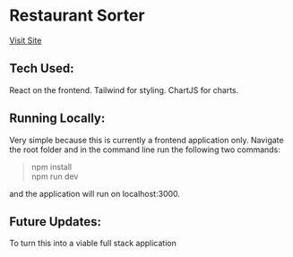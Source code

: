 # Restaurant Sorter


[Visit Site](https://superb-cendol-995263.netlify.app/)

## Tech Used:
React on the frontend. Tailwind for styling. ChartJS for charts.

## Running Locally:
Very simple because this is currently a frontend application only. Navigate the root folder and in the command line run the following two commands:
>npm install  
>npm run dev

and the application will run on localhost:3000.

## Future Updates:

To turn this into a viable full stack application 
